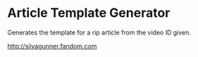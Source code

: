 # Article Template Generator

Generates the template for a rip article from the video ID given.

http://siivagunner.fandom.com
